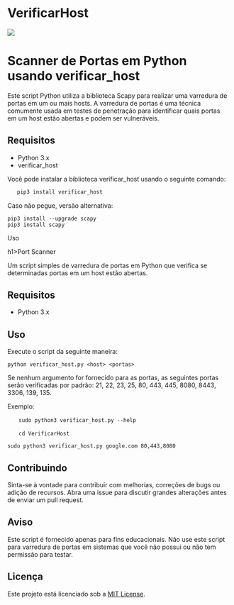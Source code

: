 # VerificarHost

<img src='https://egx9daq4q4y.exactdn.com/wp-content/uploads/2020/12/hacking.jpg?strip=all&lossy=1&w=900&ssl=1'>

# Scanner de Portas em Python usando verificar_host

Este script Python utiliza a biblioteca Scapy para realizar uma varredura de portas em um ou mais hosts. A varredura de portas é uma técnica comumente usada em testes de penetração para identificar quais portas em um host estão abertas e podem ser vulneráveis.

## Requisitos

- Python 3.x
- verificar_host

Você pode instalar a biblioteca verificar_host usando o seguinte comando:

```bash
   pip3 install verificar_host
```
Caso não pegue, versão alternativa: 
```
pip3 install --upgrade scapy
pip3 install scapy
```
Uso

h1>Port Scanner</h1>

<p>Um script simples de varredura de portas em Python que verifica se determinadas portas em um host estão abertas.</p>

<h2>Requisitos</h2>

<ul>
    <li>Python 3.x</li>
</ul>

<h2>Uso</h2>

<p>Execute o script da seguinte maneira:</p>

<pre>
<code>python verificar_host.py &lt;host&gt; &lt;portas&gt;</code>
</pre>

<p>Se nenhum argumento for fornecido para as portas, as seguintes portas serão verificadas por padrão: 21, 22, 23, 25, 80, 443, 445, 8080, 8443, 3306, 139, 135.</p>

<p>Exemplo:</p>
<pre>
   <code>sudo python3 verificar_host.py --help</code>
</pre>
<pre>
   <code>cd VerificarHost<br>
sudo python3 verificar_host.py google.com 80,443,8080</code>
</pre>

<h2>Contribuindo</h2>

<p>Sinta-se à vontade para contribuir com melhorias, correções de bugs ou adição de recursos. Abra uma issue para discutir grandes alterações antes de enviar um pull request.</p>

<h2>Aviso</h2>

<p>Este script é fornecido apenas para fins educacionais. Não use este script para varredura de portas em sistemas que você não possui ou não tem permissão para testar.</p>

<h2>Licença</h2>

<p>Este projeto está licenciado sob a <a href="LICENSE">MIT License</a>.</p>


